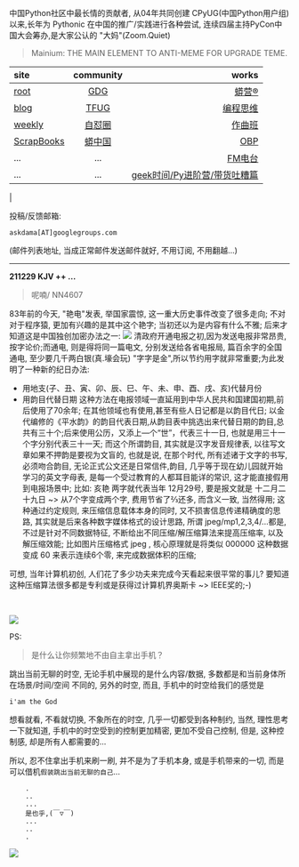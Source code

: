 中国Python社区中最长情的贡献者, 从04年共同创建 CPyUG(中国Python用户组)以来,长年为 Pythonic 在中国的推广/实践进行各种尝试, 连续四届主持PyCon中国大会筹办,是大家公认的 "大妈"(Zoom.Quiet)

> Mainium: THE MAIN ELEMENT TO ANTI-MEME FOR UPGRADE TEME.

| site | community | works |
| :-----| :----: | ----: |
| [root](http://zoomquiet.io/) | [GDG](https://blog.zhgdg.org/) | [蟒营®](https://doc.101.camp/) |
| [blog](https://blog.zoomquiet.io/pages/zoomquiet.html) | [TFUG](http://zh.tfug.world/) | [编程思维](https://py.101.camp/) |
| [weekly](http://weekly.pychina.org/) | [自怼圈](https://du.101.camp/) | [作曲班](https://mu.101.camp/) |
| [ScrapBooks](https://zoomquiet.io/collection.html) | [蟒中国](https://pychina.org/) | [OBP](https://zoomquiet.io/obp/index.html) |
| ... | ... | [FM电台](https://fm.101.camp/) |
| ... | ... | [geek时间/Py进阶营/带货吐糟篇](https://fm.101.camp/2020/geek2py-dama.html) 
 |


投稿/反馈邮箱:

    askdama[AT]googlegroups.com

(邮件列表地址, 
当成正常邮件发送邮件就好, 不用订阅, 不用翻越...)




---------------------------------------------------
**211229 KJV ++ ...**

> 呢喃/ NN4607




83年前的今天, "艳电"发表, 举国家震惊, 这一重大历史事件改变了很多走向; 不对对于程序猿, 更加有兴趣的是其中这个艳字; 当初还以为是内容有什么不雅; 后来才知道这是中国独创加密办法之一:
![](https://ipic.zoomquiet.top/2021-12-28-e36d2b9ea7914d34b24b29c0d7358775.jpeg)
清政府开通电报之初,因为发送电报非常昂贵,按字论价;而通电, 则是得将同一篇电文, 分别发送给各省电报局, 篇百余字的全国通电, 至少要几千两白银(真.壕会玩) "字字是金",所以节约用字就非常重要;为此发明了一种新的纪日办法:
+ 用地支(子、丑、寅、卯、辰、巳、午、未、申、酉、戌、亥)代替月份
+ 用韵目代替日期
这种方法在电报领域一直延用到中华人民共和国建国初期,前后使用了70余年; 在其他领域也有使用,甚至有些人日记都是以韵目代日;
以金代编修的《平水韵》的韵目代表日期,从韵目表中挑选出来代替日期的韵目,总共有三十个;后来使用公历，又添上—个“世”，代表三十一日, 也就是用三十一个字分别代表三十一天;
而这个所谓韵目, 其实就是汉字发音规律表, 以往写文章如果不押韵是要视为文盲的, 也就是说, 在那个时代, 所有述诸于文字的书写, 必须吻合韵目, 无论正式公文还是日常信件,韵目, 几乎等于现在幼儿园就开始学习的英文字母表, 是每一个受过教育的人都耳目能详的常识, 这才能直接假用到电报场景中; 比如: 亥艳 两字就代表当年 12月29号, 要是报文就是 十二月二十九日 ~> 从7个字变成两个字, 费用节省了⅔还多, 而含义一致, 当然得用;
这种通过约定规则, 来压缩信息载体本身的同时, 又不损害信息传递精确度的思路, 其实就是后来各种数字媒体格式的设计思路, 所谓 jpeg/mp1,2,3,4/...都是, 不过是针对不同数据特征, 不断给出不同压缩/解压缩算法来提高压缩率, 以及解压缩效能; 比如图片压缩格式 jpeg , 核心原理就是将类似 000000 这种数据变成 60 来表示连续6个零, 来完成数据体积的压缩;

可想, 当年计算机初创, 人们花了多少功夫来完成今天看起来很平常的事儿?
要知道这种压缩算法很多都是专利或是获得过计算机界奥斯卡 ~> IEEE奖的;-)​

​



![](https://ipic.zoomquiet.top/2021-12-28-zq42-today-card-2112.029.jpeg)



PS:
> 是什么让你频繁地不由自主拿出手机？

跳出当前无聊的时空,
无论手机中展现的是什么内容/数据,
多数都是和当前身体所在场景/时间/空间 不同的,
另外的时空,
而且, 手机中的时空给我们的感觉是

    i'am the God

想看就看, 不看就切换,
不象所在的时空, 几乎一切都受到各种制约,
当然,
理性思考一下就知道,
手机中的时空受到的控制更加精密, 更加不受自己控制,
但是, 这种控制感,
却是所有人都需要的...

所以, 
忍不住拿出手机来刷一刷,
并不是为了手机本身, 或是手机带来的一切,
而是可以借机`假装跳出当前无聊的自己`...



```
    .
    ..
    ...
    是也乎,(￣▽￣)
    ...
    ..
    .
```


![](http://ydlj.zoomquiet.top/ipic/2021-07-10-210701DU21-zip.jpg)

